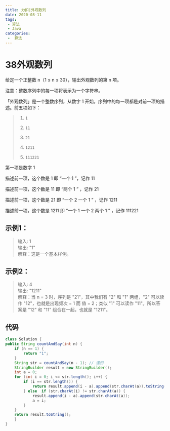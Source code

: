 ```yaml
---
title: 力扣|外观数列
date: 2020-08-11
tags:
 - 算法
 - Java
categories:
 -  算法
---
```


# 38外观数列

给定一个正整数 n（1 ≤ n ≤ 30），输出外观数列的第 n 项。

注意：整数序列中的每一项将表示为一个字符串。

「外观数列」是一个整数序列，从数字 1 开始，序列中的每一项都是对前一项的描述。前五项如下：
  
>1.     1
>2.     11 
>3.     21
>4.     1211
>5.     111221  
第一项是数字 1

描述前一项，这个数是 1 即 “一个 1 ”，记作 11

描述前一项，这个数是 11 即 “两个 1 ” ，记作 21

描述前一项，这个数是 21 即 “一个 2 一个 1 ” ，记作 1211

描述前一项，这个数是 1211 即 “一个 1 一个 2 两个 1 ” ，记作 111221

## 示例1：
>输入: 1  
输出: "1"  
解释：这是一个基本样例。

## 示例2：
>输入: 4  
输出: "1211"  
解释：当 n = 3 时，序列是 "21"，其中我们有 "2" 和 "1" 两组，"2" 可以读作 "12"，也就是出现频次 = 1 而 值 = 2；类似 "1" 可以读作 "11"。所以答案是 "12" 和 "11" 组合在一起，也就是 "1211"。

## 代码
```java
class Solution {
public String countAndSay(int n) {
    if (n == 1) {
        return "1";
    }
    String str = countAndSay(n - 1); // 递归
    StringBuilder result = new StringBuilder();
    int a = 0;
    for (int i = 0; i <= str.length(); i++) {
        if (i == str.length()) {
            return result.append(i - a).append(str.charAt(a)).toString();
        } else  if (str.charAt(i) != str.charAt(a)) {
            result.append(i - a).append(str.charAt(a));
            a = i;
        }
    }
    return result.toString();
    }
}
```

